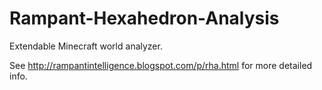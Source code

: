 Rampant-Hexahedron-Analysis
===========================

Extendable Minecraft world analyzer.

See http://rampantintelligence.blogspot.com/p/rha.html for more detailed info.
